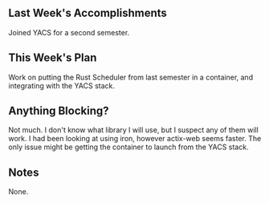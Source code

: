 ## Last Week's Accomplishments

Joined YACS for a second semester. 

## This Week's Plan

Work on putting the Rust Scheduler from last semester in a container, 
and integrating with the YACS stack.

## Anything Blocking?

Not much. I don't know what library I will use, but I suspect any of them 
will work. I had been looking at using iron, however actix-web seems faster.
The only issue might be getting the container to launch from the YACS stack.

## Notes

None.
